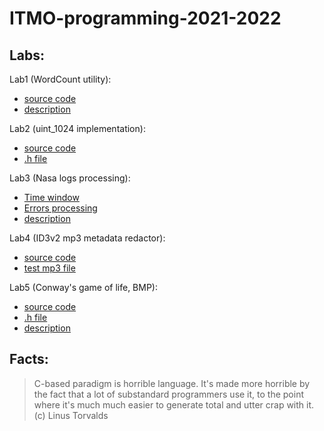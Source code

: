 # ITMO-programming-2021-2022

## Labs:

Lab1 (WordCount utility):
* [source code](https://github.com/Lopa10ko/ITMO-programming-2021-2022/blob/main/clab1/clab1.c)
* [description](https://github.com/Lopa10ko/ITMO-programming-2021-2022/blob/main/clab1/WordCount.pdf)

Lab2 (uint_1024 implementation):
* [source code](https://github.com/Lopa10ko/ITMO-programming-2021-2022/blob/main/clab2/clab2.c)
* [.h file](https://github.com/Lopa10ko/ITMO-programming-2021-2022/blob/main/clab2/clab2.h)
 
Lab3 (Nasa logs processing):
* [Time window](https://github.com/Lopa10ko/ITMO-programming-2021-2022/blob/main/clab3/clab3_time.c)
* [Errors processing](https://github.com/Lopa10ko/ITMO-programming-2021-2022/blob/main/clab3/clab3_codes.c)
* [description](https://github.com/Lopa10ko/ITMO-programming-2021-2022/blob/main/clab3/LAB3_server_logs.pdf)

Lab4 (ID3v2 mp3 metadata redactor):
* [source code](https://github.com/Lopa10ko/ITMO-programming-2021-2022/blob/main/clab4/clab4.c)
* [test mp3 file](https://github.com/Lopa10ko/ITMO-programming-2021-2022/blob/main/clab4/test.mp3)

Lab5 (Conway's game of life, BMP):
* [source code](https://github.com/Lopa10ko/ITMO-programming-2021-2022/blob/main/clab5/clab5.c)
* [.h file](https://github.com/Lopa10ko/ITMO-programming-2021-2022/blob/main/clab5/clab5.h)
* [description](https://github.com/Lopa10ko/ITMO-programming-2021-2022/blob/main/clab5/clab5.pdf)


## Facts:
> C-based paradigm is horrible language. It's made more horrible by the fact that a lot of substandard programmers use it, to the point where it's much much easier to generate total and utter crap with it. (c) Linus Torvalds


